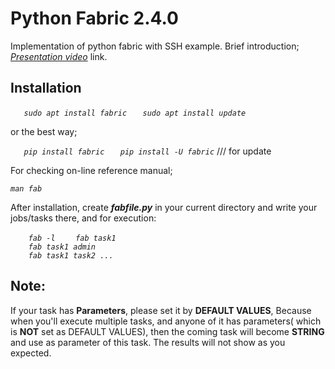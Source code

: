 # Python Fabric 2.4.0
Implementation of python fabric with SSH example.
Brief introduction; [_Presentation video_](https://linxnerd.wordpress.com/2018/10/10/python-fabric-2.4.0/) link.

## Installation

_`   sudo apt install fabric`_
_`   sudo apt install update`_

or the best way;

_`   pip install fabric`_
_`   pip install -U fabric`_   /// for update

For checking on-line reference manual;

_`man fab`_

After installation, create ***fabfile.py*** in your current directory and write your jobs/tasks there, and for execution:

_`    fab -l`_
_`    fab task1`_            
_`    fab task1 admin`_       
_`    fab task1 task2 ...`_   


## Note:
If your task has __Parameters__, please set it by **DEFAULT VALUES**, Because when you'll execute
multiple tasks, and anyone of it has parameters( which is __NOT__ set as DEFAULT VALUES), then the
coming task will become __STRING__ and use as parameter of this task. The results will not show as you
expected.
